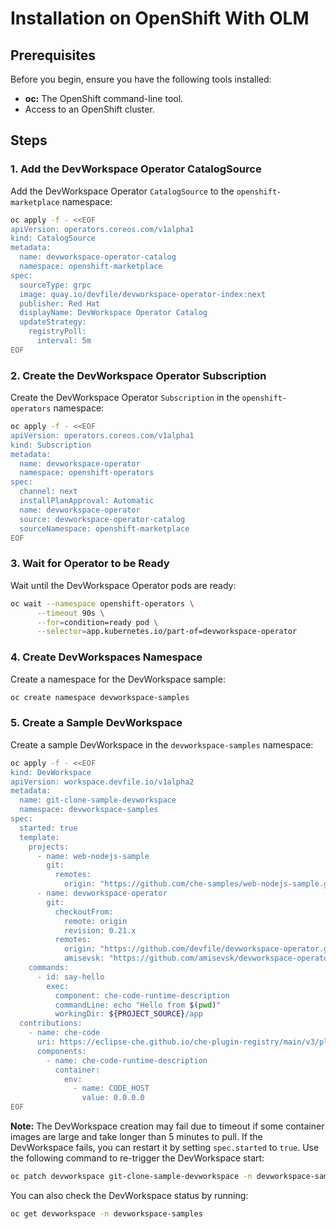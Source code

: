 # Installation on OpenShift With OLM

## Prerequisites

Before you begin, ensure you have the following tools installed:

*   **oc:** The OpenShift command-line tool.
*   Access to an OpenShift cluster.

## Steps

### 1. Add the DevWorkspace Operator CatalogSource

Add the DevWorkspace Operator `CatalogSource` to the `openshift-marketplace` namespace:

```sh
oc apply -f - <<EOF
apiVersion: operators.coreos.com/v1alpha1
kind: CatalogSource
metadata:
  name: devworkspace-operator-catalog
  namespace: openshift-marketplace
spec:
  sourceType: grpc
  image: quay.io/devfile/devworkspace-operator-index:next
  publisher: Red Hat
  displayName: DevWorkspace Operator Catalog
  updateStrategy:
    registryPoll:
      interval: 5m
EOF
```

### 2. Create the DevWorkspace Operator Subscription

Create the DevWorkspace Operator `Subscription` in the `openshift-operators` namespace:

```sh
oc apply -f - <<EOF
apiVersion: operators.coreos.com/v1alpha1
kind: Subscription
metadata:
  name: devworkspace-operator
  namespace: openshift-operators
spec:
  channel: next
  installPlanApproval: Automatic
  name: devworkspace-operator
  source: devworkspace-operator-catalog
  sourceNamespace: openshift-marketplace
EOF
```

### 3. Wait for Operator to be Ready

Wait until the DevWorkspace Operator pods are ready:

```sh
oc wait --namespace openshift-operators \
      --timeout 90s \
      --for=condition=ready pod \
      --selector=app.kubernetes.io/part-of=devworkspace-operator
```

### 4. Create DevWorkspaces Namespace

Create a namespace for the DevWorkspace sample:

```sh
oc create namespace devworkspace-samples
```

### 5. Create a Sample DevWorkspace

Create a sample DevWorkspace in the `devworkspace-samples` namespace:

```sh
oc apply -f - <<EOF
kind: DevWorkspace
apiVersion: workspace.devfile.io/v1alpha2
metadata:
  name: git-clone-sample-devworkspace
  namespace: devworkspace-samples
spec:
  started: true
  template:
    projects:
      - name: web-nodejs-sample
        git:
          remotes:
            origin: "https://github.com/che-samples/web-nodejs-sample.git"
      - name: devworkspace-operator
        git:
          checkoutFrom:
            remote: origin
            revision: 0.21.x
          remotes:
            origin: "https://github.com/devfile/devworkspace-operator.git"
            amisevsk: "https://github.com/amisevsk/devworkspace-operator.git"
    commands:
      - id: say-hello
        exec:
          component: che-code-runtime-description
          commandLine: echo "Hello from $(pwd)"
          workingDir: ${PROJECT_SOURCE}/app
  contributions:
    - name: che-code
      uri: https://eclipse-che.github.io/che-plugin-registry/main/v3/plugins/che-incubator/che-code/latest/devfile.yaml
      components:
        - name: che-code-runtime-description
          container:
            env:
              - name: CODE_HOST
                value: 0.0.0.0
EOF
```

**Note:** The DevWorkspace creation may fail due to timeout if some container images are large and take longer than 5 minutes to pull. If the DevWorkspace fails, you can restart it by setting `spec.started` to `true`. Use the following command to re-trigger the DevWorkspace start:

```sh
oc patch devworkspace git-clone-sample-devworkspace -n devworkspace-samples --type merge -p '{"spec": {"started": true}}'
```

You can also check the DevWorkspace status by running:
```sh
oc get devworkspace -n devworkspace-samples
```
